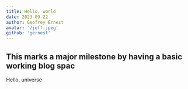 ```yaml
---
title: Hello, world
date: 2023-09-22
author: Geofrey Ernest
avatar: '/jeff.jpeg'
github: 'gernest'
---
```




This marks a major milestone by having a basic working blog spac
---


Hello, universe
